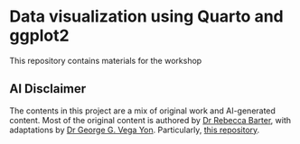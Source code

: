 # Data visualization using Quarto and ggplot2

This repository contains materials for the workshop

## AI Disclaimer

The contents in this project are a mix of original work and AI-generated content. Most of the original content is authored by [Dr Rebecca Barter](https://rebeccabarter.com), with adaptations by [Dr George G. Vega Yon](https://ggvy.cl). Particularly, [this repository](https://github.com/UofUDELPHI/2024-08-29-Intro_R/tree/cc5afb22f78eba8c020390c9186096e7b69b9540).